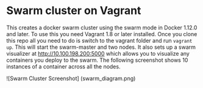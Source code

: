 # Swarm cluster on Vagrant

This creates a docker swarm cluster using the swarm mode in Docker 1.12.0 and later. To use this you need Vagrant 1.8 or later installed.
Once you clone this repo all you need to do is switch to the vagrant folder and run `vagrant up`. This will start the swarm-master and two nodes. 
It also sets up a swarm visualizer at http://10.100.198.200:5000 which allows you to visualize any containers you deploy to the swarm.
The following screenshot shows 10 instances of a container across all the nodes.

![Swarm Cluster Screenshot]
(swarm_diagram.png) 

